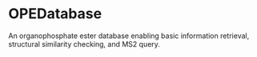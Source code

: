 # OPEDatabase
An organophosphate ester database enabling basic information retrieval, structural similarity checking, and MS2 query.
